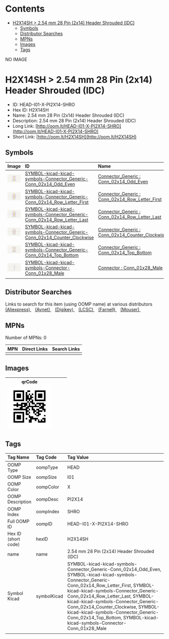 



Contents
========

* [H2X14SH > 2.54 mm 28 Pin (2x14) Header Shrouded (IDC)](#h2x14sh--254-mm-28-pin-2x14-header-shrouded-idc)
	* [Symbols](#symbols)
	* [Distributor Searches](#distributor-searches)
	* [MPNs](#mpns)
	* [Images](#images)
	* [Tags](#tags)
  
NO IMAGE  
# H2X14SH > 2.54 mm 28 Pin (2x14) Header Shrouded (IDC)

- ID: HEAD-I01-X-PI2X14-SHRO
- Hex ID: H2X14SH
- Name: 2.54 mm 28 Pin (2x14) Header Shrouded (IDC)
- Description: 2.54 mm 28 Pin (2x14) Header Shrouded (IDC)
- Long Link: [http://oom.lt/HEAD-I01-X-PI2X14-SHRO](http://oom.lt/HEAD-I01-X-PI2X14-SHRO)
- Short Link: [http://oom.lt/H2X14SH](http://oom.lt/H2X14SH)

## Symbols
  

|Image|ID|Name|
| :--- | :--- | :--- |
|[![](https://raw.githubusercontent.com/oomlout/oomlout_OOMP_eda_V2/main/SYMBOL/kicad/kicad-symbols/Connector_Generic/Conn_02x14_Odd_Even/image_140.png)](https://github.com/oomlout/oomlout_OOMP_eda_V2/tree/main/SYMBOL/kicad/kicad-symbols/Connector_Generic/Conn_02x14_Odd_Even/)|[SYMBOL-kicad-kicad-symbols-Connector_Generic-Conn_02x14_Odd_Even](https://github.com/oomlout/oomlout_OOMP_eda_V2/tree/main/SYMBOL/kicad/kicad-symbols/Connector_Generic/Conn_02x14_Odd_Even/)|[Connector_Generic : Conn_02x14_Odd_Even](https://github.com/oomlout/oomlout_OOMP_eda_V2/tree/main/SYMBOL/kicad/kicad-symbols/Connector_Generic/Conn_02x14_Odd_Even/)|
|[![](https://raw.githubusercontent.com/oomlout/oomlout_OOMP_eda_V2/main/SYMBOL/kicad/kicad-symbols/Connector_Generic/Conn_02x14_Row_Letter_First/image_140.png)](https://github.com/oomlout/oomlout_OOMP_eda_V2/tree/main/SYMBOL/kicad/kicad-symbols/Connector_Generic/Conn_02x14_Row_Letter_First/)|[SYMBOL-kicad-kicad-symbols-Connector_Generic-Conn_02x14_Row_Letter_First](https://github.com/oomlout/oomlout_OOMP_eda_V2/tree/main/SYMBOL/kicad/kicad-symbols/Connector_Generic/Conn_02x14_Row_Letter_First/)|[Connector_Generic : Conn_02x14_Row_Letter_First](https://github.com/oomlout/oomlout_OOMP_eda_V2/tree/main/SYMBOL/kicad/kicad-symbols/Connector_Generic/Conn_02x14_Row_Letter_First/)|
|[![](https://raw.githubusercontent.com/oomlout/oomlout_OOMP_eda_V2/main/SYMBOL/kicad/kicad-symbols/Connector_Generic/Conn_02x14_Row_Letter_Last/image_140.png)](https://github.com/oomlout/oomlout_OOMP_eda_V2/tree/main/SYMBOL/kicad/kicad-symbols/Connector_Generic/Conn_02x14_Row_Letter_Last/)|[SYMBOL-kicad-kicad-symbols-Connector_Generic-Conn_02x14_Row_Letter_Last](https://github.com/oomlout/oomlout_OOMP_eda_V2/tree/main/SYMBOL/kicad/kicad-symbols/Connector_Generic/Conn_02x14_Row_Letter_Last/)|[Connector_Generic : Conn_02x14_Row_Letter_Last](https://github.com/oomlout/oomlout_OOMP_eda_V2/tree/main/SYMBOL/kicad/kicad-symbols/Connector_Generic/Conn_02x14_Row_Letter_Last/)|
|[![](https://raw.githubusercontent.com/oomlout/oomlout_OOMP_eda_V2/main/SYMBOL/kicad/kicad-symbols/Connector_Generic/Conn_02x14_Counter_Clockwise/image_140.png)](https://github.com/oomlout/oomlout_OOMP_eda_V2/tree/main/SYMBOL/kicad/kicad-symbols/Connector_Generic/Conn_02x14_Counter_Clockwise/)|[SYMBOL-kicad-kicad-symbols-Connector_Generic-Conn_02x14_Counter_Clockwise](https://github.com/oomlout/oomlout_OOMP_eda_V2/tree/main/SYMBOL/kicad/kicad-symbols/Connector_Generic/Conn_02x14_Counter_Clockwise/)|[Connector_Generic : Conn_02x14_Counter_Clockwise](https://github.com/oomlout/oomlout_OOMP_eda_V2/tree/main/SYMBOL/kicad/kicad-symbols/Connector_Generic/Conn_02x14_Counter_Clockwise/)|
|[![](https://raw.githubusercontent.com/oomlout/oomlout_OOMP_eda_V2/main/SYMBOL/kicad/kicad-symbols/Connector_Generic/Conn_02x14_Top_Bottom/image_140.png)](https://github.com/oomlout/oomlout_OOMP_eda_V2/tree/main/SYMBOL/kicad/kicad-symbols/Connector_Generic/Conn_02x14_Top_Bottom/)|[SYMBOL-kicad-kicad-symbols-Connector_Generic-Conn_02x14_Top_Bottom](https://github.com/oomlout/oomlout_OOMP_eda_V2/tree/main/SYMBOL/kicad/kicad-symbols/Connector_Generic/Conn_02x14_Top_Bottom/)|[Connector_Generic : Conn_02x14_Top_Bottom](https://github.com/oomlout/oomlout_OOMP_eda_V2/tree/main/SYMBOL/kicad/kicad-symbols/Connector_Generic/Conn_02x14_Top_Bottom/)|
|[![](https://raw.githubusercontent.com/oomlout/oomlout_OOMP_eda_V2/main/SYMBOL/kicad/kicad-symbols/Connector/Conn_01x28_Male/image_140.png)](https://github.com/oomlout/oomlout_OOMP_eda_V2/tree/main/SYMBOL/kicad/kicad-symbols/Connector/Conn_01x28_Male/)|[SYMBOL-kicad-kicad-symbols-Connector-Conn_01x28_Male](https://github.com/oomlout/oomlout_OOMP_eda_V2/tree/main/SYMBOL/kicad/kicad-symbols/Connector/Conn_01x28_Male/)|[Connector : Conn_01x28_Male](https://github.com/oomlout/oomlout_OOMP_eda_V2/tree/main/SYMBOL/kicad/kicad-symbols/Connector/Conn_01x28_Male/)|
||||

## Distributor Searches
  
Links to search for this item (using OOMP name) at various distributors  
[(Aliexpress) ](https://www.aliexpress.com/wholesale?SearchText=11172.54+mm+28+Pin+2x14+Header+Shrouded+IDC)&nbsp;&nbsp;&nbsp;[(Avnet) ](https://www.avnet.com/shop/us/search/2.54+mm+28+Pin+2x14+Header+Shrouded+IDC)&nbsp;&nbsp;&nbsp;[(Digikey) ](https://www.digikey.co.uk/en/products/result?s=2.54+mm+28+Pin+2x14+Header+Shrouded+IDC)&nbsp;&nbsp;&nbsp;[(LCSC) ](https://www.lcsc.com/search?q=2.54+mm+28+Pin+2x14+Header+Shrouded+IDC)&nbsp;&nbsp;&nbsp;[(Farnell) ](https://uk.farnell.com/search?st=2.54+mm+28+Pin+2x14+Header+Shrouded+IDC)&nbsp;&nbsp;&nbsp;[(Mouser) ](https://www.mouser.com/c/?q=2.54+mm+28+Pin+2x14+Header+Shrouded+IDC)&nbsp;&nbsp;&nbsp;
## MPNs
  
Number of MPNs: 0  

|MPN|Direct Links|Search Links|
| :--- | :--- | :--- |
||||

## Images
  

|qrCode<br>[![](https://raw.githubusercontent.com/oomlout/oomlout_OOMP_parts_V2/main/HEAD/I01/X/PI2X14/SHRO/qrCode_140.png)](https://github.com/oomlout/oomlout_OOMP_parts_V2/tree/main/HEAD/I01/X/PI2X14/SHRO/qrCode.png)||||
| :---: | :---: | :---: | :---: |

## Tags
  

|Tag Name|Tag Code|Tag Value|
| :--- | :--- | :--- |
|OOMP Type|oompType|HEAD|
|OOMP Size|oompSize|I01|
|OOMP Color|oompColor|X|
|OOMP Description|oompDesc|PI2X14|
|OOMP Index|oompIndex|SHRO|
|Full OOMP ID|oompID|HEAD-I01-X-PI2X14-SHRO|
|Hex ID (short code)|hexID|H2X14SH|
|name|name|2.54 mm 28 Pin (2x14) Header Shrouded (IDC)|
|Symbol Kicad|symbolKicad|SYMBOL-kicad-kicad-symbols-Connector_Generic-Conn_02x14_Odd_Even, SYMBOL-kicad-kicad-symbols-Connector_Generic-Conn_02x14_Row_Letter_First, SYMBOL-kicad-kicad-symbols-Connector_Generic-Conn_02x14_Row_Letter_Last, SYMBOL-kicad-kicad-symbols-Connector_Generic-Conn_02x14_Counter_Clockwise, SYMBOL-kicad-kicad-symbols-Connector_Generic-Conn_02x14_Top_Bottom, SYMBOL-kicad-kicad-symbols-Connector-Conn_01x28_Male|
||||
